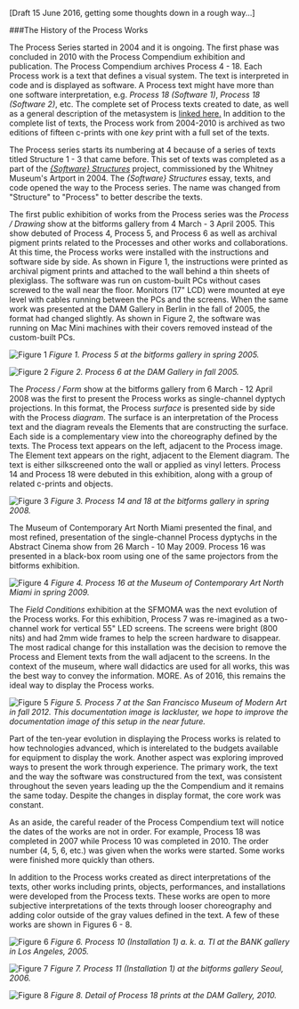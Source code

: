 [Draft 15 June 2016, getting some thoughts down in a rough way...]

###The History of the Process Works

The Process Series started in 2004 and it is ongoing. The first phase was concluded in 2010 with the Process Compendium exhibition and publication. The Process Compendium archives Process 4 - 18. Each Process work is a text that defines a visual system. The text is interpreted in code and is displayed as software. A Process text might have more than one software interpretation, e.g. _Process 18 (Software 1)_, _Process 18 (Software 2)_, etc. The complete set of Process texts created to date, as well as a general description of the metasystem is [linked here.](./ProcessCompendium.md) In addition to the complete list of texts, the Process work from 2004-2010 is archived as two editions of fifteen c-prints with one _key_ print with a full set of the texts. 

The Process series starts its numbering at 4 because of a series of texts titled Structure 1 - 3 that came before. This set of texts was completed as a part of the [_{Software} Structures_](http://artport.whitney.org/commissions/softwarestructures/) project, commissioned by the Whitney Museum's Artport in 2004. The _{Software} Structures_ essay, texts, and code opened the way to the Process series. The name was changed from "Structure" to "Process" to better describe the texts. 

The first public exhibition of works from the Process series was the _Process / Drawing_ show at the bitforms gallery from 4 March - 3 April 2005. This show debuted of Process 4, Process 5, and Process 6 as well as archival pigment prints related to the Processes and other works and collaborations. At this time, the Process works were installed with the instructions and software side by side. As shown in Figure 1, the instructions were printed as archival pigment prints and attached to the wall behind a thin sheets of plexiglass. The software was run on custom-built PCs without cases screwed to the wall near the floor. Monitors (17" LCD) were mounted at eye level with cables running between the PCs and the screens. When the same work was presented at the DAM Gallery in Berlin in the fall of 2005, the format had changed slightly. As shown in Figure 2, the software was running on Mac Mini machines with their covers removed instead of the custom-built PCs. 

![Figure 1](https://github.com/REAS/studio/blob/master/images/process-history/2005-bitforms.jpg "Figure 1")
_Figure 1. Process 5 at the bitforms gallery in spring 2005._

![Figure 2](https://github.com/REAS/studio/blob/master/images/process-history/2005-DAM.jpg "Figure 2")
_Figure 2. Process 6 at the DAM Gallery in fall 2005._

The _Process / Form_ show at the bitforms gallery from 6 March - 12 April 2008 was the first to present the Process works as single-channel dyptych projections. In this format, the Process _surface_ is presented side by side with the Process _diagram_. The surface is an interpretation of the Process text and the diagram reveals the Elements that are constructing the surface. Each side is a complementary view into the choreography defined by the texts. The Process text appears on the left, adjacent to the Process image. The Element text appears on the right, adjacent to the Element diagram. The text is either silkscreened onto the wall or applied as vinyl letters. Process 14 and Process 18 were debuted in this exhibition, along with a group of related c-prints and objects. 

![Figure 3](https://github.com/REAS/studio/blob/master/images/process-history/2008-bitforms.jpg "Figure 3")
_Figure 3. Process 14 and 18 at the bitforms gallery in spring 2008._

The Museum of Contemporary Art North Miami presented the final, and most refined, presentation of the single-channel Process dyptychs in the Abstract Cinema show from 26 March - 10 May 2009. Process 16 was presented in a black-box room using one of the same projectors from the bitforms exhibition. 

![Figure 4](https://github.com/REAS/studio/blob/master/images/process-history/2009-miami.jpg "Figure 4")
_Figure 4. Process 16 at the Museum of Contemporary Art North Miami in spring 2009._

The _Field Conditions_ exhibition at the SFMOMA was the next evolution of the Process works. For this exhibition, Process 7 was re-imagined as a two-channel work for vertical 55" LED screens. The screens were bright (800 nits) and had 2mm wide frames to help the screen hardware to disappear. The most radical change for this installation was the decision to remove the Process and Element texts from the wall adjacent to the screens. In the context of the museum, where wall didactics are used for all works, this was the best way to convey the information. MORE. As of 2016, this remains the ideal way to display the Process works.

![Figure 5](https://github.com/REAS/studio/blob/master/images/process-history/2012-sfmoma.jpg "Figure 5")
_Figure 5. _Process 7_ at the San Francisco Museum of Modern Art in fall 2012. This documentation image is lackluster, we hope to improve the documentation image of this setup in the near future._

Part of the ten-year evolution in displaying the Process works is related to how technologies advanced, which is interelated to the budgets available for equipment to display the work. Another aspect was exploring improved ways to present the work through experience. The primary work, the text and the way the software was constructured from the text, was consistent throughout the seven years leading up the the Compendium and it remains the same today. Despite the changes in display format, the core work was constant.

As an aside, the careful reader of the Process Compendium text will notice the dates of the works are not in order. For example, Process 18 was completed in 2007 while Process 10 was completed in 2010. The order number (4, 5, 6, etc.) was given when the works were started. Some works were finished more quickly than others.

In addition to the Process works created as direct interpretations of the texts, other works including prints, objects, performances, and installations were developed from the Process texts. These works are open to more subjective interpretations of the texts through looser choreography and adding color outside of the gray values defined in the text. A few of these works are shown in Figures 6 - 8.

![Figure 6](https://github.com/REAS/studio/blob/master/images/process-history/2005-bank.jpg "Figure 6")
_Figure 6. Process 10 (Installation 1) a. k. a. TI at the BANK gallery in Los Angeles, 2005._

![Figure 7](https://github.com/REAS/studio/blob/master/images/process-history/2006-seoul.jpg "Figure 7")
_Figure 7. Process 11 (Installation 1) at the bitforms gallery Seoul, 2006._

![Figure 8](https://github.com/REAS/studio/blob/master/images/process-history/2010-DAM.jpg "Figure 8")
_Figure 8. Detail of Process 18 prints at the DAM Gallery, 2010._


